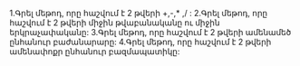 1.Գրել մեթոդ, որը հաշվում է 2 թվերի +,-,* ,/ :
2.Գրել մեթոդ, որը հաշվում է 2 թվերի միջին թվաբանականը ու միջին երկրաչափականը:
3.Գրել մեթոդ, որը հաշվում է 2 թվերի ամենամեծ ընհանուր բաժանարարը:
4.Գրել մեթոդ, որը հաշվում է 2 թվերի ամենափոքր ընհանուր բազմապատիկը:
